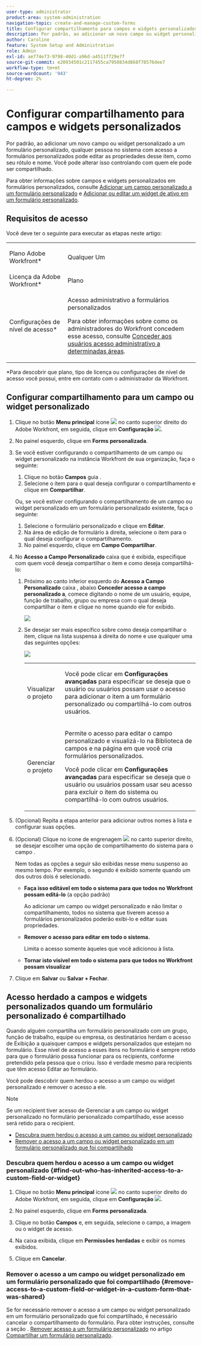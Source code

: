 ```yaml
---
user-type: administrator
product-area: system-administration
navigation-topic: create-and-manage-custom-forms
title: Configurar compartilhamento para campos e widgets personalizados
description: Por padrão, ao adicionar um novo campo ou widget personalizado a um formulário personalizado, qualquer pessoa no sistema com acesso a formulários personalizados pode editar as propriedades desse item, como seu rótulo e nome. Você pode alterar isso controlando com quem ele pode ser compartilhado.
author: Caroline
feature: System Setup and Administration
role: Admin
exl-id: ae774e73-9798-40d1-a96d-a4511f729e7f
source-git-commit: e20934501c2117455ca7950834d868f78576dee7
workflow-type: tm+mt
source-wordcount: '943'
ht-degree: 2%

---
```


# Configurar compartilhamento para campos e widgets personalizados

Por padrão, ao adicionar um novo campo ou widget personalizado a um formulário personalizado, qualquer pessoa no sistema com acesso a formulários personalizados pode editar as propriedades desse item, como seu rótulo e nome. Você pode alterar isso controlando com quem ele pode ser compartilhado.

Para obter informações sobre campos e widgets personalizados em formulários personalizados, consulte [Adicionar um campo personalizado a um formulário personalizado](../../../administration-and-setup/customize-workfront/create-manage-custom-forms/add-a-custom-field-to-a-custom-form.md) e [Adicionar ou editar um widget de ativo em um formulário personalizado](../../../administration-and-setup/customize-workfront/create-manage-custom-forms/add-widget-or-edit-its-properties-in-a-custom-form.md).

## Requisitos de acesso

Você deve ter o seguinte para executar as etapas neste artigo:

<table style="table-layout:auto"> 
 <col> 
 <col> 
 <tbody> 
  <tr data-mc-conditions=""> 
   <td role="rowheader"> <p>Plano Adobe Workfront*</p> </td> 
   <td>Qualquer Um</td> 
  </tr> 
  <tr> 
   <td role="rowheader">Licença da Adobe Workfront*</td> 
   <td>Plano</td> 
  </tr> 
  <tr data-mc-conditions=""> 
   <td role="rowheader">Configurações de nível de acesso*</td> 
   <td> <p>Acesso administrativo a formulários personalizados</p> <p>Para obter informações sobre como os administradores do Workfront concedem esse acesso, consulte <a href="../../../administration-and-setup/add-users/configure-and-grant-access/grant-users-admin-access-certain-areas.md" class="MCXref xref">Conceder aos usuários acesso administrativo a determinadas áreas</a>.</p> </td> 
  </tr> 
 </tbody> 
</table>

&#42;Para descobrir que plano, tipo de licença ou configurações de nível de acesso você possui, entre em contato com o administrador da Workfront.

## Configurar compartilhamento para um campo ou widget personalizado

1. Clique no botão **Menu principal** ícone ![](assets/main-menu-icon.png) no canto superior direito do Adobe Workfront, em seguida, clique em **Configuração** ![](assets/gear-icon-settings.png).

1. No painel esquerdo, clique em **Forms personalizada**.
1. Se você estiver configurando o compartilhamento de um campo ou widget personalizado na instância Workfront de sua organização, faça o seguinte:

   1. Clique no botão **Campos** guia .
   1. Selecione o item para o qual deseja configurar o compartilhamento e clique em **Compartilhar**.

   Ou, se você estiver configurando o compartilhamento de um campo ou widget personalizado em um formulário personalizado existente, faça o seguinte:

   1. Selecione o formulário personalizado e clique em **Editar**.
   1. Na área de edição de formulário à direita, selecione o item para o qual deseja configurar o compartilhamento.
   1. No painel esquerdo, clique em **Campo Compartilhar**.


1. No **Acesso a Campo Personalizado** caixa que é exibida, especifique com quem você deseja compartilhar o item e como deseja compartilhá-lo:

   1. Próximo ao canto inferior esquerdo do **Acesso a Campo Personalizado** caixa , abaixo **Conceder acesso a campo personalizado a**, comece digitando o nome de um usuário, equipe, função de trabalho, grupo ou empresa com o qual deseja compartilhar o item e clique no nome quando ele for exibido.

      ![](assets/share-field-give-access-to.jpg)

   1. Se desejar ser mais específico sobre como deseja compartilhar o item, clique na lista suspensa à direita do nome e use qualquer uma das seguintes opções:

      ![](assets/share-field-view-mng-options.jpg)

      <table style="table-layout:auto"> 
       <col> 
       <col> 
       <tbody> 
        <tr> 
         <td role="rowheader">Visualizar o projeto</td> 
         <td> <p>Você pode clicar em <strong>Configurações avançadas</strong> para especificar se deseja que o usuário ou usuários possam usar o acesso para adicionar o item a um formulário personalizado ou compartilhá-lo com outros usuários.</p> </td> 
        </tr> 
        <tr> 
         <td role="rowheader">Gerenciar o projeto</td> 
         <td> <p>Permite o acesso para editar o campo personalizado e visualizá-lo na Biblioteca de campos e na página em que você cria formulários personalizados.</p> <p>Você pode clicar em <strong>Configurações avançadas</strong> para especificar se deseja que o usuário ou usuários possam usar seu acesso para excluir o item do sistema ou compartilhá-lo com outros usuários.</p> </td> 
        </tr> 
       </tbody> 
      </table>

1. (Opcional) Repita a etapa anterior para adicionar outros nomes à lista e configurar suas opções.
1. (Opcional) Clique no ícone de engrenagem ![](assets/gear-icon-settings.png) no canto superior direito, se desejar escolher uma opção de compartilhamento do sistema para o campo .

   Nem todas as opções a seguir são exibidas nesse menu suspenso ao mesmo tempo. Por exemplo, o segundo é exibido somente quando um dos outros dois é selecionado.

   * **Faça isso editável em todo o sistema para que todos no Workfront possam editá-lo** (a opção padrão)

      Ao adicionar um campo ou widget personalizado e não limitar o compartilhamento, todos no sistema que tiverem acesso a formulários personalizados poderão exibi-lo e editar suas propriedades.

   * **Remover o acesso para editar em todo o sistema.**

      Limita o acesso somente àqueles que você adicionou à lista.

   * **Tornar isto visível em todo o sistema para que todos no Workfront possam visualizar**

1. Clique em **Salvar** ou **Salvar + Fechar**.

## Acesso herdado a campos e widgets personalizados quando um formulário personalizado é compartilhado

Quando alguém compartilha um formulário personalizado com um grupo, função de trabalho, equipe ou empresa, os destinatários herdam o acesso de Exibição a quaisquer campos e widgets personalizados que estejam no formulário. Esse nível de acesso a esses itens no formulário é sempre retido para que o formulário possa funcionar para os recipients, conforme pretendido pela pessoa que o criou. Isso é verdade mesmo para recipients que têm acesso Editar ao formulário.

Você pode descobrir quem herdou o acesso a um campo ou widget personalizado e remover o acesso a ele.

>[!NOTE]
>
>Se um recipient tiver acesso de Gerenciar a um campo ou widget personalizado no formulário personalizado compartilhado, esse acesso será retido para o recipient.

* [Descubra quem herdou o acesso a um campo ou widget personalizado](#find-out-who-has-inherited-access-to-a-custom-field-or-widget)
* [Remover o acesso a um campo ou widget personalizado em um formulário personalizado que foi compartilhado](#remove-access-to-a-custom-field-or-widget-in-a-custom-form-that-was-shared)

### Descubra quem herdou o acesso a um campo ou widget personalizado {#find-out-who-has-inherited-access-to-a-custom-field-or-widget}

1. Clique no botão **Menu principal** ícone ![](assets/main-menu-icon.png) no canto superior direito do Adobe Workfront, em seguida, clique em **Configuração** ![](assets/gear-icon-settings.png).

1. No painel esquerdo, clique em **Forms personalizada**.
1. Clique no botão **Campos** e, em seguida, selecione o campo, a imagem ou o widget de acesso.
1. Na caixa exibida, clique em **Permissões herdadas** e exibir os nomes exibidos.
1. Clique em **Cancelar**.

### Remover o acesso a um campo ou widget personalizado em um formulário personalizado que foi compartilhado {#remove-access-to-a-custom-field-or-widget-in-a-custom-form-that-was-shared}

Se for necessário remover o acesso a um campo ou widget personalizado em um formulário personalizado que foi compartilhado, é necessário cancelar o compartilhamento do formulário. Para obter instruções, consulte a seção . [Remover acesso a um formulário personalizado](../../../administration-and-setup/customize-workfront/create-manage-custom-forms/share-access-to-a-custom-form.md#unshare) no artigo [Compartilhar um formulário personalizado](../../../administration-and-setup/customize-workfront/create-manage-custom-forms/share-access-to-a-custom-form.md).
